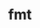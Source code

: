 ---
title: "fmt"
layout: cache
categories: [package, develop]
meta: {"compilers": ["apple-clang@16.0.0", "cce@18.0.0", "gcc@10.5.0", "gcc@11.1.0", "gcc@11.4.0", "gcc@13.2.0", "gcc@13.3.0", "gcc@7.3.1", "gcc@7.5.0", "intel-oneapi-compilers@2024.1.0", "intel-oneapi-compilers@2025.1.0", "msvc@19.39.33523"], "num_specs": 99, "num_specs_by_stack": {"aws-pcluster-x86_64_v4": 8, "data-vis-sdk": 5, "developer-tools-aarch64-linux-gnu": 3, "developer-tools-darwin": 2, "developer-tools-x86_64_v3-linux-gnu": 3, "e4s": 21, "e4s-cray-rhel": 4, "e4s-neoverse-v2": 12, "e4s-oneapi": 6, "e4s-rocm-external": 3, "hep": 3, "ml-linux-x86_64-rocm": 3, "radiuss": 9, "radiuss-aws": 6, "radiuss-aws-aarch64": 10, "root": 99, "windows-vis": 4}, "oss": ["amzn2", "centos7", "rhel8", "sequoia", "ubuntu18.04", "ubuntu20.04", "ubuntu22.04", "ubuntu24.04", "windows10.0.20348"], "platforms": ["darwin", "linux", "windows"], "stacks": ["aws-pcluster-x86_64_v4", "data-vis-sdk", "developer-tools-aarch64-linux-gnu", "developer-tools-darwin", "developer-tools-x86_64_v3-linux-gnu", "e4s", "e4s-cray-rhel", "e4s-neoverse-v2", "e4s-oneapi", "e4s-rocm-external", "hep", "ml-linux-x86_64-rocm", "radiuss", "radiuss-aws", "radiuss-aws-aarch64", "root", "windows-vis"], "targets": ["aarch64", "neoverse_v2", "x86_64", "x86_64_v3", "x86_64_v4"], "versions": ["10.2.1", "11.0.2", "11.1.4", "9.1.0"]}
spec_details: [{"compiler": "gcc@11.4.0", "hash": "2rrd56k5nfcwegqjsfvlmu5ed7qzurva", "os": "ubuntu22.04", "platform": "linux", "size": "-", "stacks": ["e4s-neoverse-v2", "root"], "target": "neoverse_v2", "variants": ["build_system=cmake", "build_type=Release", "cxxstd=11", "generator=make", "~ipo", "+pic", "~shared"], "versions": ["11.0.2"]}, {"compiler": "gcc@7.3.1", "hash": "2tswgg22n3qg6j4tmzndvr4ejogyu5zd", "os": "amzn2", "platform": "linux", "size": "-", "stacks": ["radiuss-aws", "root"], "target": "x86_64_v3", "variants": ["build_system=cmake", "build_type=Release", "cxxstd=11", "generator=make", "~ipo", "+pic", "~shared"], "versions": ["11.0.2"]}, {"compiler": "intel-oneapi-compilers@2024.1.0", "hash": "2z2lgeynayqcgrccjmutwatsbgkh4pow", "os": "amzn2", "platform": "linux", "size": "-", "stacks": ["aws-pcluster-x86_64_v4", "root"], "target": "x86_64_v4", "variants": ["build_system=cmake", "build_type=Release", "cxxstd=11", "generator=make", "~ipo", "patches:=08fb707", "+pic", "~shared"], "versions": ["9.1.0"]}, {"compiler": "gcc@11.4.0", "hash": "3b3lzfpzqkrksipyqygndwjgvud7txgr", "os": "ubuntu22.04", "platform": "linux", "size": "-", "stacks": ["hep", "root"], "target": "x86_64_v3", "variants": ["build_system=cmake", "build_type=Release", "cxxstd=11", "generator=make", "~ipo", "+pic", "~shared"], "versions": ["10.2.1"]}, {"compiler": "gcc@7.3.1", "hash": "3fcyljzb5aaawbwnucprfqt5jn5lnien", "os": "amzn2", "platform": "linux", "size": "-", "stacks": ["radiuss-aws", "root"], "target": "x86_64_v3", "variants": ["build_system=cmake", "build_type=Release", "cxxstd=11", "generator=make", "~ipo", "+pic", "~shared"], "versions": ["11.0.2"]}, {"compiler": "gcc@13.2.0", "hash": "42rj5b7o7axnhjyqpeudrtklwdz343d6", "os": "ubuntu24.04", "platform": "linux", "size": "-", "stacks": ["ml-linux-x86_64-rocm", "root"], "target": "x86_64_v3", "variants": ["build_system=cmake", "build_type=Release", "cxxstd=11", "generator=make", "~ipo", "+pic", "~shared"], "versions": ["11.1.4"]}, {"compiler": "gcc@11.4.0", "hash": "42vjjqzaf5gixvc5o2bjrmxk6oq4feev", "os": "ubuntu22.04", "platform": "linux", "size": "-", "stacks": ["e4s", "root"], "target": "x86_64_v3", "variants": ["build_system=cmake", "build_type=Release", "cxxstd=11", "generator=make", "~ipo", "+pic", "~shared"], "versions": ["11.0.2"]}, {"compiler": "gcc@11.4.0", "hash": "44rwn4o7ynccc6gv3q5p4dkdr4kkfl65", "os": "ubuntu22.04", "platform": "linux", "size": "-", "stacks": ["e4s-neoverse-v2", "root"], "target": "neoverse_v2", "variants": ["build_system=cmake", "build_type=Release", "cxxstd=11", "generator=make", "~ipo", "+pic", "~shared"], "versions": ["11.0.2"]}, {"compiler": "gcc@7.3.1", "hash": "4bsokofgc3mncvnapnizh5dswthnqj3j", "os": "amzn2", "platform": "linux", "size": "-", "stacks": ["radiuss-aws", "root"], "target": "x86_64_v3", "variants": ["build_system=cmake", "build_type=Release", "cxxstd=11", "generator=make", "~ipo", "+pic", "~shared"], "versions": ["11.0.2"]}, {"compiler": "intel-oneapi-compilers@2024.1.0", "hash": "4r7hqnlshquvgtpvy5phlhufkrzulioz", "os": "amzn2", "platform": "linux", "size": "-", "stacks": ["aws-pcluster-x86_64_v4", "root"], "target": "x86_64_v3", "variants": ["build_system=cmake", "build_type=Release", "cxxstd=11", "generator=make", "~ipo", "patches:=08fb707", "+pic", "~shared"], "versions": ["9.1.0"]}, {"compiler": "gcc@11.1.0", "hash": "4yna2i4kkmoucnzvpswttx6m63c4woti", "os": "ubuntu20.04", "platform": "linux", "size": "-", "stacks": ["data-vis-sdk", "root"], "target": "x86_64_v3", "variants": ["build_system=cmake", "build_type=Release", "cxxstd=11", "generator=make", "~ipo", "patches:=08fb707", "+pic", "~shared"], "versions": ["9.1.0"]}, {"compiler": "gcc@11.4.0", "hash": "52qkovsnk3fjlsu7poypvxkvt65uyiml", "os": "ubuntu22.04", "platform": "linux", "size": "-", "stacks": ["e4s-neoverse-v2", "root"], "target": "neoverse_v2", "variants": ["build_system=cmake", "build_type=Release", "cxxstd=11", "generator=make", "~ipo", "+pic", "~shared"], "versions": ["10.2.1"]}, {"compiler": "gcc@11.4.0", "hash": "5jbgmxfp43m77gdtq6nl46jyiyojue23", "os": "ubuntu22.04", "platform": "linux", "size": "-", "stacks": ["e4s", "e4s-rocm-external", "root"], "target": "x86_64_v3", "variants": ["build_system=cmake", "build_type=Release", "cxxstd=11", "generator=make", "~ipo", "+pic", "~shared"], "versions": ["11.0.2"]}, {"compiler": "intel-oneapi-compilers@2025.1.0", "hash": "5k7mwl2v4av5rei54n2jnzad5ltbhm5h", "os": "ubuntu22.04", "platform": "linux", "size": "-", "stacks": ["e4s-oneapi", "root"], "target": "x86_64_v3", "variants": ["build_system=cmake", "build_type=Release", "cxxstd=11", "generator=make", "~ipo", "+pic", "~shared"], "versions": ["11.0.2"]}, {"compiler": "gcc@11.1.0", "hash": "5ximy4n4rupy3v3fvsaxg2rlsgstyqu7", "os": "ubuntu20.04", "platform": "linux", "size": "-", "stacks": ["data-vis-sdk", "root"], "target": "x86_64_v3", "variants": ["build_system=cmake", "build_type=Release", "cxxstd=11", "generator=make", "~ipo", "patches:=08fb707", "+pic", "~shared"], "versions": ["9.1.0"]}, {"compiler": "intel-oneapi-compilers@2025.1.0", "hash": "63w4eaqukfecwvuvi3maxbfj2jztj3aw", "os": "ubuntu22.04", "platform": "linux", "size": "-", "stacks": ["e4s-oneapi", "root"], "target": "x86_64_v3", "variants": ["build_system=cmake", "build_type=Release", "cxxstd=11", "generator=make", "~ipo", "+pic", "~shared"], "versions": ["11.0.2"]}, {"compiler": "gcc@10.5.0", "hash": "64h2uklanyzyjunhlohlfjfna2vfjwfv", "os": "centos7", "platform": "linux", "size": "-", "stacks": ["developer-tools-x86_64_v3-linux-gnu", "root"], "target": "x86_64_v3", "variants": ["build_system=cmake", "build_type=Release", "cxxstd=11", "generator=make", "~ipo", "+pic", "~shared"], "versions": ["11.1.4"]}, {"compiler": "msvc@19.39.33523", "hash": "6lw7vds5rtvq6qmsyonlbokpteutintl", "os": "windows10.0.20348", "platform": "windows", "size": "-", "stacks": ["root", "windows-vis"], "target": "x86_64", "variants": ["build_system=cmake", "build_type=Release", "cxxstd=11", "generator=ninja", "~ipo", "patches:=08fb707", "+pic", "~shared"], "versions": ["9.1.0"]}, {"compiler": "gcc@11.1.0", "hash": "6toe5n5wlrjglou7t27qmbzeibeoosez", "os": "ubuntu20.04", "platform": "linux", "size": "-", "stacks": ["data-vis-sdk", "root"], "target": "x86_64_v3", "variants": ["build_system=cmake", "build_type=Release", "cxxstd=11", "generator=make", "~ipo", "patches:=08fb707", "+pic", "~shared"], "versions": ["9.1.0"]}, {"compiler": "gcc@7.3.1", "hash": "6ypdr6f3bfhvuabu3yz6hi7tqa4ptpts", "os": "amzn2", "platform": "linux", "size": "-", "stacks": ["radiuss-aws-aarch64", "root"], "target": "aarch64", "variants": ["build_system=cmake", "build_type=Release", "cxxstd=11", "generator=make", "~ipo", "+pic", "~shared"], "versions": ["11.0.2"]}, {"compiler": "gcc@11.1.0", "hash": "7onl6vblisylcapldnlc27emuc2kigln", "os": "ubuntu20.04", "platform": "linux", "size": "-", "stacks": ["data-vis-sdk", "root"], "target": "x86_64_v3", "variants": ["build_system=cmake", "build_type=Release", "cxxstd=11", "generator=make", "~ipo", "patches:=08fb707", "+pic", "~shared"], "versions": ["9.1.0"]}, {"compiler": "gcc@11.4.0", "hash": "a3ogo7eainfcx7srt4oy4el3qpfczlgn", "os": "ubuntu22.04", "platform": "linux", "size": "-", "stacks": ["e4s-neoverse-v2", "root"], "target": "neoverse_v2", "variants": ["build_system=cmake", "build_type=Release", "cxxstd=11", "generator=make", "~ipo", "+pic", "~shared"], "versions": ["11.0.2"]}, {"compiler": "cce@18.0.0", "hash": "ag5mtv3r7n3rjbnisargwrwplkzlyucb", "os": "rhel8", "platform": "linux", "size": "-", "stacks": ["e4s-cray-rhel", "root"], "target": "x86_64_v3", "variants": ["build_system=cmake", "build_type=Release", "cxxstd=11", "generator=make", "~ipo", "+pic", "~shared"], "versions": ["11.0.2"]}, {"compiler": "gcc@11.4.0", "hash": "agjusa6ypihzosoxlbi6rotpxq7wj5rj", "os": "ubuntu22.04", "platform": "linux", "size": "-", "stacks": ["e4s", "root"], "target": "x86_64_v3", "variants": ["build_system=cmake", "build_type=Release", "cxxstd=17", "generator=make", "~ipo", "+pic", "~shared"], "versions": ["11.0.2"]}, {"compiler": "cce@18.0.0", "hash": "ai2lreislvs3ykl3vaukdjbb6kr7izr2", "os": "rhel8", "platform": "linux", "size": "-", "stacks": ["e4s-cray-rhel", "root"], "target": "x86_64_v3", "variants": ["build_system=cmake", "build_type=Release", "cxxstd=11", "generator=make", "~ipo", "+pic", "~shared"], "versions": ["11.0.2"]}, {"compiler": "gcc@11.4.0", "hash": "ajthmxgibi5zkz5gae5uuknie5kemxpt", "os": "ubuntu22.04", "platform": "linux", "size": "-", "stacks": ["e4s", "root"], "target": "x86_64_v3", "variants": ["build_system=cmake", "build_type=Release", "cxxstd=11", "generator=make", "~ipo", "+pic", "~shared"], "versions": ["11.1.4"]}, {"compiler": "gcc@10.5.0", "hash": "anbno3ugdbqxssdt2xjtotz5urxwccys", "os": "centos7", "platform": "linux", "size": "-", "stacks": ["developer-tools-x86_64_v3-linux-gnu", "root"], "target": "x86_64_v3", "variants": ["build_system=cmake", "build_type=Release", "cxxstd=11", "generator=make", "~ipo", "+pic", "~shared"], "versions": ["11.1.4"]}, {"compiler": "gcc@11.4.0", "hash": "arvffs5fscnrjeo33hi6h4jkijzjbvat", "os": "ubuntu22.04", "platform": "linux", "size": "-", "stacks": ["e4s", "root"], "target": "x86_64_v3", "variants": ["build_system=cmake", "build_type=Release", "cxxstd=11", "generator=make", "~ipo", "+pic", "~shared"], "versions": ["10.2.1"]}, {"compiler": "gcc@10.5.0", "hash": "axru2sygevisyecrc6s5rra4fonzlb5z", "os": "centos7", "platform": "linux", "size": "-", "stacks": ["developer-tools-x86_64_v3-linux-gnu", "root"], "target": "x86_64_v3", "variants": ["build_system=cmake", "build_type=Release", "cxxstd=11", "generator=make", "~ipo", "+pic", "~shared"], "versions": ["11.1.4"]}, {"compiler": "gcc@13.3.0", "hash": "ayggvbkcu5j3n67wi5kc2ou6arculqep", "os": "rhel8", "platform": "linux", "size": "-", "stacks": ["developer-tools-aarch64-linux-gnu", "root"], "target": "aarch64", "variants": ["build_system=cmake", "build_type=Release", "cxxstd=11", "generator=make", "~ipo", "+pic", "~shared"], "versions": ["11.1.4"]}, {"compiler": "gcc@7.3.1", "hash": "b7hhe7nwekop5eaco7byf5jodyo6fdpj", "os": "amzn2", "platform": "linux", "size": "-", "stacks": ["radiuss-aws-aarch64", "root"], "target": "aarch64", "variants": ["build_system=cmake", "build_type=Release", "cxxstd=11", "generator=make", "~ipo", "+pic", "~shared"], "versions": ["11.0.2"]}, {"compiler": "gcc@11.4.0", "hash": "bilpanonj7d63rqv6aq44hyug2kujdyt", "os": "ubuntu22.04", "platform": "linux", "size": "-", "stacks": ["e4s", "root"], "target": "x86_64_v3", "variants": ["build_system=cmake", "build_type=Release", "cxxstd=11", "generator=make", "~ipo", "+pic", "~shared"], "versions": ["10.2.1"]}, {"compiler": "gcc@7.5.0", "hash": "bivsny25lh4h2ogq2eawocbts2jhzxh4", "os": "ubuntu18.04", "platform": "linux", "size": "-", "stacks": ["radiuss", "root"], "target": "x86_64_v3", "variants": ["build_system=cmake", "build_type=Release", "cxxstd=11", "generator=make", "~ipo", "+pic", "~shared"], "versions": ["10.2.1"]}, {"compiler": "intel-oneapi-compilers@2025.1.0", "hash": "bqoz5cii2ocapavgrz2ol3mdfqkygjnj", "os": "ubuntu22.04", "platform": "linux", "size": "-", "stacks": ["e4s-oneapi", "root"], "target": "x86_64_v3", "variants": ["build_system=cmake", "build_type=Release", "cxxstd=11", "generator=make", "~ipo", "+pic", "~shared"], "versions": ["11.0.2"]}, {"compiler": "gcc@7.5.0", "hash": "cb5pka6eilroxvj5hpyquhtbz4sdwm4d", "os": "ubuntu18.04", "platform": "linux", "size": "-", "stacks": ["radiuss", "root"], "target": "x86_64_v3", "variants": ["build_system=cmake", "build_type=Release", "cxxstd=11", "generator=make", "~ipo", "+pic", "~shared"], "versions": ["11.0.2"]}, {"compiler": "gcc@11.4.0", "hash": "daizpzcdbpoesmih34yac6dhrffmuuqj", "os": "ubuntu22.04", "platform": "linux", "size": "-", "stacks": ["e4s", "root"], "target": "x86_64_v3", "variants": ["build_system=cmake", "build_type=Release", "cxxstd=11", "generator=make", "~ipo", "patches:=08fb707", "+pic", "~shared"], "versions": ["9.1.0"]}, {"compiler": "cce@18.0.0", "hash": "dcqjao2ue5w5rthqpbfcczdfhi6jt2lv", "os": "rhel8", "platform": "linux", "size": "-", "stacks": ["e4s-cray-rhel", "root"], "target": "x86_64_v3", "variants": ["build_system=cmake", "build_type=Release", "cxxstd=11", "generator=make", "~ipo", "+pic", "~shared"], "versions": ["11.0.2"]}, {"compiler": "gcc@11.4.0", "hash": "ddyezraop3akj35j67kkvhxm5ybkhzy7", "os": "ubuntu22.04", "platform": "linux", "size": "-", "stacks": ["e4s", "root"], "target": "x86_64_v3", "variants": ["build_system=cmake", "build_type=Release", "cxxstd=11", "generator=make", "~ipo", "+pic", "~shared"], "versions": ["11.1.4"]}, {"compiler": "gcc@11.4.0", "hash": "dijb7b5jdcbncnpcf75twrrrpedyc6gi", "os": "ubuntu22.04", "platform": "linux", "size": "-", "stacks": ["e4s", "root"], "target": "x86_64_v3", "variants": ["build_system=cmake", "build_type=Release", "cxxstd=11", "generator=make", "~ipo", "+pic", "~shared"], "versions": ["11.1.4"]}, {"compiler": "gcc@11.4.0", "hash": "dotykflfqmi26cuxdi6vyhpwt5jpkwia", "os": "ubuntu22.04", "platform": "linux", "size": "-", "stacks": ["e4s-neoverse-v2", "root"], "target": "neoverse_v2", "variants": ["build_system=cmake", "build_type=Release", "cxxstd=17", "generator=make", "~ipo", "+pic", "~shared"], "versions": ["11.0.2"]}, {"compiler": "gcc@11.4.0", "hash": "esc7bdrlcfvpnmpjrdmjuux6f63bfz6x", "os": "ubuntu22.04", "platform": "linux", "size": "-", "stacks": ["e4s", "root"], "target": "x86_64_v3", "variants": ["build_system=cmake", "build_type=Release", "cxxstd=11", "generator=make", "~ipo", "+pic", "~shared"], "versions": ["11.1.4"]}, {"compiler": "gcc@11.4.0", "hash": "fj3wka4rjjwx6d7acidzrrtdzvnjk7bm", "os": "ubuntu22.04", "platform": "linux", "size": "-", "stacks": ["e4s-neoverse-v2", "root"], "target": "neoverse_v2", "variants": ["build_system=cmake", "build_type=Release", "cxxstd=17", "generator=make", "~ipo", "+pic", "~shared"], "versions": ["11.0.2"]}, {"compiler": "gcc@7.5.0", "hash": "funscb2nkhq5qlwhnjyjpqp3trwzxeoy", "os": "ubuntu18.04", "platform": "linux", "size": "-", "stacks": ["radiuss", "root"], "target": "x86_64_v3", "variants": ["build_system=cmake", "build_type=Release", "cxxstd=11", "generator=make", "~ipo", "+pic", "~shared"], "versions": ["11.0.2"]}, {"compiler": "gcc@7.5.0", "hash": "gk7qss7zagtsjfa6gs3qx76gk2x7hu5e", "os": "ubuntu18.04", "platform": "linux", "size": "-", "stacks": ["radiuss", "root"], "target": "x86_64_v3", "variants": ["build_system=cmake", "build_type=Release", "cxxstd=11", "generator=make", "~ipo", "+pic", "~shared"], "versions": ["11.0.2"]}, {"compiler": "gcc@11.4.0", "hash": "gqubnnimuzxkr7cvh3dc65bvwfzbo4al", "os": "ubuntu22.04", "platform": "linux", "size": "-", "stacks": ["e4s", "root"], "target": "x86_64_v3", "variants": ["build_system=cmake", "build_type=Release", "cxxstd=11", "generator=make", "~ipo", "+pic", "~shared"], "versions": ["11.0.2"]}, {"compiler": "gcc@7.5.0", "hash": "gv3a3m65v2s6xso4gnqs7gswrz4f5ibj", "os": "ubuntu18.04", "platform": "linux", "size": "-", "stacks": ["radiuss", "root"], "target": "x86_64_v3", "variants": ["build_system=cmake", "build_type=Release", "cxxstd=11", "generator=make", "~ipo", "+pic", "~shared"], "versions": ["11.0.2"]}, {"compiler": "gcc@11.4.0", "hash": "hixeefolncr4tn7nibofnb7xatbuiz7a", "os": "ubuntu22.04", "platform": "linux", "size": "-", "stacks": ["e4s", "e4s-rocm-external", "root"], "target": "x86_64_v3", "variants": ["build_system=cmake", "build_type=Release", "cxxstd=11", "generator=make", "~ipo", "+pic", "~shared"], "versions": ["11.0.2"]}, {"compiler": "gcc@7.3.1", "hash": "i2rbz4edmhsjwmqrbcq7ny5ifjjzrlnr", "os": "amzn2", "platform": "linux", "size": "-", "stacks": ["radiuss-aws-aarch64", "root"], "target": "aarch64", "variants": ["build_system=cmake", "build_type=Release", "cxxstd=11", "generator=make", "~ipo", "+pic", "~shared"], "versions": ["11.0.2"]}, {"compiler": "gcc@11.4.0", "hash": "j2jwykv25u7qhed3eszjk7mt2ql3ogas", "os": "ubuntu22.04", "platform": "linux", "size": "-", "stacks": ["e4s", "root"], "target": "x86_64_v3", "variants": ["build_system=cmake", "build_type=Release", "cxxstd=17", "generator=make", "~ipo", "+pic", "~shared"], "versions": ["11.0.2"]}, {"compiler": "gcc@11.4.0", "hash": "k2rh6s46bfkwhlocsz2c6ecmndbknozi", "os": "ubuntu22.04", "platform": "linux", "size": "-", "stacks": ["e4s", "root"], "target": "x86_64_v3", "variants": ["build_system=cmake", "build_type=Release", "cxxstd=11", "generator=make", "~ipo", "+pic", "~shared"], "versions": ["10.2.1"]}, {"compiler": "gcc@7.3.1", "hash": "kobev3revi43xm5zv6br4ale6cm6fc5l", "os": "amzn2", "platform": "linux", "size": "-", "stacks": ["radiuss-aws-aarch64", "root"], "target": "aarch64", "variants": ["build_system=cmake", "build_type=Release", "cxxstd=11", "generator=make", "~ipo", "+pic", "~shared"], "versions": ["11.0.2"]}, {"compiler": "gcc@7.3.1", "hash": "l3asm63bgfyerlq47zt4yon5qogpde25", "os": "amzn2", "platform": "linux", "size": "-", "stacks": ["radiuss-aws", "root"], "target": "x86_64_v3", "variants": ["build_system=cmake", "build_type=Release", "cxxstd=11", "generator=make", "~ipo", "+pic", "~shared"], "versions": ["11.0.2"]}, {"compiler": "intel-oneapi-compilers@2024.1.0", "hash": "l42ot27lwjkjgyafdmmibpl4tezsx4ka", "os": "amzn2", "platform": "linux", "size": "-", "stacks": ["aws-pcluster-x86_64_v4", "root"], "target": "x86_64_v4", "variants": ["build_system=cmake", "build_type=Release", "cxxstd=11", "generator=make", "~ipo", "patches:=08fb707", "+pic", "~shared"], "versions": ["9.1.0"]}, {"compiler": "apple-clang@16.0.0", "hash": "lb4kqtwtjbitsz5ccq3wb7pexqesuxpt", "os": "sequoia", "platform": "darwin", "size": "-", "stacks": ["developer-tools-darwin", "root"], "target": "aarch64", "variants": ["build_system=cmake", "build_type=Release", "cxxstd=11", "generator=make", "~ipo", "+pic", "~shared"], "versions": ["11.1.4"]}, {"compiler": "intel-oneapi-compilers@2024.1.0", "hash": "lds6ngawg3q2pq3kl5ookzvbd3bmjfry", "os": "amzn2", "platform": "linux", "size": "-", "stacks": ["aws-pcluster-x86_64_v4", "root"], "target": "x86_64_v3", "variants": ["build_system=cmake", "build_type=Release", "cxxstd=11", "generator=make", "~ipo", "patches:=08fb707", "+pic", "~shared"], "versions": ["9.1.0"]}, {"compiler": "gcc@11.4.0", "hash": "m2nkavwv7ykhgr4mmiiglkpdw45behg2", "os": "ubuntu22.04", "platform": "linux", "size": "-", "stacks": ["hep", "root"], "target": "x86_64_v3", "variants": ["build_system=cmake", "build_type=Release", "cxxstd=11", "generator=make", "~ipo", "+pic", "~shared"], "versions": ["10.2.1"]}, {"compiler": "intel-oneapi-compilers@2024.1.0", "hash": "m3jdxpiqvxe67mxkmvrygpdg4a6routr", "os": "amzn2", "platform": "linux", "size": "-", "stacks": ["aws-pcluster-x86_64_v4", "root"], "target": "x86_64_v3", "variants": ["build_system=cmake", "build_type=Release", "cxxstd=11", "generator=make", "~ipo", "patches:=08fb707", "+pic", "~shared"], "versions": ["9.1.0"]}, {"compiler": "intel-oneapi-compilers@2025.1.0", "hash": "m7cwag5yq6xaptj6hbzxvztbijwr6n76", "os": "ubuntu22.04", "platform": "linux", "size": "-", "stacks": ["e4s-oneapi", "root"], "target": "x86_64_v3", "variants": ["build_system=cmake", "build_type=Release", "cxxstd=11", "generator=make", "~ipo", "+pic", "~shared"], "versions": ["11.0.2"]}, {"compiler": "gcc@11.4.0", "hash": "mcudkxpus3wcrx24tyofg2cmigm7zux6", "os": "ubuntu22.04", "platform": "linux", "size": "-", "stacks": ["e4s-neoverse-v2", "root"], "target": "neoverse_v2", "variants": ["build_system=cmake", "build_type=Release", "cxxstd=11", "generator=make", "~ipo", "+pic", "~shared"], "versions": ["11.0.2"]}, {"compiler": "gcc@7.3.1", "hash": "mihpkykrbzqfhrnt2dj2ukdijsfhkm4f", "os": "amzn2", "platform": "linux", "size": "-", "stacks": ["radiuss-aws-aarch64", "root"], "target": "aarch64", "variants": ["build_system=cmake", "build_type=Release", "cxxstd=11", "generator=make", "~ipo", "+pic", "~shared"], "versions": ["11.0.2"]}, {"compiler": "gcc@7.3.1", "hash": "mnguhxryytafti4njw2w77qnpow56r75", "os": "amzn2", "platform": "linux", "size": "-", "stacks": ["radiuss-aws-aarch64", "root"], "target": "aarch64", "variants": ["build_system=cmake", "build_type=Release", "cxxstd=11", "generator=make", "~ipo", "+pic", "~shared"], "versions": ["11.0.2"]}, {"compiler": "gcc@7.3.1", "hash": "mogdxkz5darizx5vqqzlqogtvemeib22", "os": "amzn2", "platform": "linux", "size": "-", "stacks": ["radiuss-aws", "root"], "target": "x86_64_v3", "variants": ["build_system=cmake", "build_type=Release", "cxxstd=11", "generator=make", "~ipo", "+pic", "~shared"], "versions": ["11.0.2"]}, {"compiler": "msvc@19.39.33523", "hash": "mtzucqhiwjew2ax75memkwk65njfwuwg", "os": "windows10.0.20348", "platform": "windows", "size": "-", "stacks": ["root", "windows-vis"], "target": "x86_64", "variants": ["build_system=cmake", "build_type=Release", "cxxstd=11", "generator=ninja", "~ipo", "patches:=08fb707", "+pic", "~shared"], "versions": ["9.1.0"]}, {"compiler": "gcc@11.4.0", "hash": "mum4ovemgv7wryofogoymxazwfmcxsd2", "os": "ubuntu22.04", "platform": "linux", "size": "-", "stacks": ["e4s", "root"], "target": "x86_64_v3", "variants": ["build_system=cmake", "build_type=Release", "cxxstd=11", "generator=make", "~ipo", "patches:=08fb707", "+pic", "~shared"], "versions": ["9.1.0"]}, {"compiler": "msvc@19.39.33523", "hash": "mvmjhn3j2affk75etmfn6nwjksnv2f43", "os": "windows10.0.20348", "platform": "windows", "size": "-", "stacks": ["root", "windows-vis"], "target": "x86_64", "variants": ["build_system=cmake", "build_type=Release", "cxxstd=11", "generator=ninja", "~ipo", "patches:=08fb707", "+pic", "~shared"], "versions": ["9.1.0"]}, {"compiler": "gcc@7.3.1", "hash": "nk33pzudhidc356w2qfolrmlqzoyugoh", "os": "amzn2", "platform": "linux", "size": "-", "stacks": ["radiuss-aws-aarch64", "root"], "target": "aarch64", "variants": ["build_system=cmake", "build_type=Release", "cxxstd=11", "generator=make", "~ipo", "+pic", "~shared"], "versions": ["11.0.2"]}, {"compiler": "intel-oneapi-compilers@2024.1.0", "hash": "nqryiz2bzn4yhr3nmyxdelm23xt3e32i", "os": "amzn2", "platform": "linux", "size": "-", "stacks": ["aws-pcluster-x86_64_v4", "root"], "target": "x86_64_v4", "variants": ["build_system=cmake", "build_type=Release", "cxxstd=11", "generator=make", "~ipo", "patches:=08fb707", "+pic", "~shared"], "versions": ["9.1.0"]}, {"compiler": "gcc@7.3.1", "hash": "nuxnlf7opepogntl32jalmzz5abii2d7", "os": "amzn2", "platform": "linux", "size": "-", "stacks": ["radiuss-aws-aarch64", "root"], "target": "aarch64", "variants": ["build_system=cmake", "build_type=Release", "cxxstd=11", "generator=make", "~ipo", "+pic", "~shared"], "versions": ["11.0.2"]}, {"compiler": "gcc@11.4.0", "hash": "obonf4gae5377rnf62fwzqnct23ildi7", "os": "ubuntu22.04", "platform": "linux", "size": "-", "stacks": ["e4s", "root"], "target": "x86_64_v3", "variants": ["build_system=cmake", "build_type=Release", "cxxstd=17", "generator=make", "~ipo", "+pic", "~shared"], "versions": ["11.0.2"]}, {"compiler": "msvc@19.39.33523", "hash": "ogjcc4mjjlnc23lh2cwiqbozybjrmrtr", "os": "windows10.0.20348", "platform": "windows", "size": "-", "stacks": ["root", "windows-vis"], "target": "x86_64", "variants": ["build_system=cmake", "build_type=Release", "cxxstd=11", "generator=ninja", "~ipo", "patches:=08fb707", "+pic", "~shared"], "versions": ["9.1.0"]}, {"compiler": "gcc@11.4.0", "hash": "oqjmk4pi274qpy4jvzpef2lro3w7w7wo", "os": "ubuntu22.04", "platform": "linux", "size": "-", "stacks": ["e4s-neoverse-v2", "root"], "target": "neoverse_v2", "variants": ["build_system=cmake", "build_type=Release", "cxxstd=11", "generator=make", "~ipo", "+pic", "~shared"], "versions": ["10.2.1"]}, {"compiler": "gcc@11.4.0", "hash": "pbyazt3xars6pwafqld67cmd3lqat6gk", "os": "ubuntu22.04", "platform": "linux", "size": "-", "stacks": ["e4s", "root"], "target": "x86_64_v3", "variants": ["build_system=cmake", "build_type=Release", "cxxstd=11", "generator=make", "~ipo", "patches:=08fb707", "+pic", "~shared"], "versions": ["9.1.0"]}, {"compiler": "gcc@11.1.0", "hash": "pn7d7obxqulrr2fqk2tdcizjy2hynay5", "os": "ubuntu20.04", "platform": "linux", "size": "-", "stacks": ["data-vis-sdk", "root"], "target": "x86_64_v3", "variants": ["build_system=cmake", "build_type=Release", "cxxstd=11", "generator=make", "~ipo", "patches:=08fb707", "+pic", "~shared"], "versions": ["9.1.0"]}, {"compiler": "gcc@7.3.1", "hash": "q2ujw3m2hazs7jyrmdai4nifqpelzrds", "os": "amzn2", "platform": "linux", "size": "-", "stacks": ["radiuss-aws", "root"], "target": "x86_64_v3", "variants": ["build_system=cmake", "build_type=Release", "cxxstd=11", "generator=make", "~ipo", "+pic", "~shared"], "versions": ["11.0.2"]}, {"compiler": "gcc@11.4.0", "hash": "q5ynbh5nv273gqxgelkgtzpy73vhfkh6", "os": "ubuntu22.04", "platform": "linux", "size": "-", "stacks": ["e4s", "root"], "target": "x86_64_v3", "variants": ["build_system=cmake", "build_type=Release", "cxxstd=11", "generator=make", "~ipo", "+pic", "~shared"], "versions": ["11.1.4"]}, {"compiler": "intel-oneapi-compilers@2024.1.0", "hash": "qugcm7of6ejonvq7xshe7ppvhpbk6avm", "os": "amzn2", "platform": "linux", "size": "-", "stacks": ["aws-pcluster-x86_64_v4", "root"], "target": "x86_64_v3", "variants": ["build_system=cmake", "build_type=Release", "cxxstd=11", "generator=make", "~ipo", "patches:=08fb707", "+pic", "~shared"], "versions": ["9.1.0"]}, {"compiler": "gcc@7.5.0", "hash": "rc56vm4tzleb6hvguermcropceii7uw6", "os": "ubuntu18.04", "platform": "linux", "size": "-", "stacks": ["radiuss", "root"], "target": "x86_64_v3", "variants": ["build_system=cmake", "build_type=Release", "cxxstd=11", "generator=make", "~ipo", "+pic", "~shared"], "versions": ["10.2.1"]}, {"compiler": "gcc@11.4.0", "hash": "rmdkubnsvjd6tt6vfyrhgzojotmizneq", "os": "ubuntu22.04", "platform": "linux", "size": "-", "stacks": ["e4s", "root"], "target": "x86_64_v3", "variants": ["build_system=cmake", "build_type=Release", "cxxstd=11", "generator=make", "~ipo", "+pic", "~shared"], "versions": ["11.1.4"]}, {"compiler": "gcc@11.4.0", "hash": "rxrgphy6dbnebipgweraeo7p7jdhyf7g", "os": "ubuntu22.04", "platform": "linux", "size": "-", "stacks": ["e4s-neoverse-v2", "root"], "target": "neoverse_v2", "variants": ["build_system=cmake", "build_type=Release", "cxxstd=11", "generator=make", "~ipo", "+pic", "~shared"], "versions": ["10.2.1"]}, {"compiler": "gcc@13.2.0", "hash": "sdyzd2t3my543wdengwkbw7mjtirlero", "os": "ubuntu24.04", "platform": "linux", "size": "-", "stacks": ["ml-linux-x86_64-rocm", "root"], "target": "x86_64_v3", "variants": ["build_system=cmake", "build_type=Release", "cxxstd=11", "generator=make", "~ipo", "+pic", "~shared"], "versions": ["11.1.4"]}, {"compiler": "gcc@7.5.0", "hash": "sjm4bqodr4zd5gcyaozugjd7pozn6ovm", "os": "ubuntu18.04", "platform": "linux", "size": "-", "stacks": ["radiuss", "root"], "target": "x86_64_v3", "variants": ["build_system=cmake", "build_type=Release", "cxxstd=11", "generator=make", "~ipo", "+pic", "~shared"], "versions": ["10.2.1"]}, {"compiler": "gcc@7.5.0", "hash": "srdhfmjd2ofpbrpgezcwqbjqrzeft5oa", "os": "ubuntu18.04", "platform": "linux", "size": "-", "stacks": ["radiuss", "root"], "target": "x86_64_v3", "variants": ["build_system=cmake", "build_type=Release", "cxxstd=11", "generator=make", "~ipo", "+pic", "~shared"], "versions": ["11.0.2"]}, {"compiler": "gcc@13.2.0", "hash": "srfd7j3sksi3wcl2ycrzvdluiymypuzs", "os": "ubuntu24.04", "platform": "linux", "size": "-", "stacks": ["ml-linux-x86_64-rocm", "root"], "target": "x86_64_v3", "variants": ["build_system=cmake", "build_type=Release", "cxxstd=11", "generator=make", "~ipo", "+pic", "~shared"], "versions": ["11.1.4"]}, {"compiler": "gcc@7.3.1", "hash": "t36x7kzkrbaoce2xanyk7txo4grmwtew", "os": "amzn2", "platform": "linux", "size": "-", "stacks": ["radiuss-aws-aarch64", "root"], "target": "aarch64", "variants": ["build_system=cmake", "build_type=Release", "cxxstd=11", "generator=make", "~ipo", "+pic", "~shared"], "versions": ["11.0.2"]}, {"compiler": "gcc@11.4.0", "hash": "t4ewpvnqdqk6aynsnaa5wc6lq5e2emb6", "os": "ubuntu22.04", "platform": "linux", "size": "-", "stacks": ["e4s-neoverse-v2", "root"], "target": "neoverse_v2", "variants": ["build_system=cmake", "build_type=Release", "cxxstd=11", "generator=make", "~ipo", "+pic", "~shared"], "versions": ["11.0.2"]}, {"compiler": "gcc@11.4.0", "hash": "tgleh2elkijgi3z7vjnsicypotb4mppu", "os": "ubuntu22.04", "platform": "linux", "size": "-", "stacks": ["e4s-neoverse-v2", "root"], "target": "neoverse_v2", "variants": ["build_system=cmake", "build_type=Release", "cxxstd=11", "generator=make", "~ipo", "+pic", "~shared"], "versions": ["11.0.2"]}, {"compiler": "gcc@11.4.0", "hash": "timctsytq2iaxq3qpm5iqd5ofqfmy5uj", "os": "ubuntu22.04", "platform": "linux", "size": "-", "stacks": ["e4s", "e4s-rocm-external", "root"], "target": "x86_64_v3", "variants": ["build_system=cmake", "build_type=Release", "cxxstd=11", "generator=make", "~ipo", "+pic", "~shared"], "versions": ["11.0.2"]}, {"compiler": "gcc@13.3.0", "hash": "tufpwaaw44kah5qumbtfn4fa3oef4kde", "os": "rhel8", "platform": "linux", "size": "-", "stacks": ["developer-tools-aarch64-linux-gnu", "root"], "target": "aarch64", "variants": ["build_system=cmake", "build_type=Release", "cxxstd=11", "generator=make", "~ipo", "+pic", "~shared"], "versions": ["11.1.4"]}, {"compiler": "intel-oneapi-compilers@2025.1.0", "hash": "u47tb7nmr5ri25nhkoa3od6hiinkx4hg", "os": "ubuntu22.04", "platform": "linux", "size": "-", "stacks": ["e4s-oneapi", "root"], "target": "x86_64_v3", "variants": ["build_system=cmake", "build_type=Release", "cxxstd=11", "generator=make", "~ipo", "+pic", "~shared"], "versions": ["11.0.2"]}, {"compiler": "gcc@13.3.0", "hash": "uxfdd7ppc6vneseavmqkpy5r52lhazpy", "os": "rhel8", "platform": "linux", "size": "-", "stacks": ["developer-tools-aarch64-linux-gnu", "root"], "target": "aarch64", "variants": ["build_system=cmake", "build_type=Release", "cxxstd=11", "generator=make", "~ipo", "+pic", "~shared"], "versions": ["11.1.4"]}, {"compiler": "gcc@11.4.0", "hash": "uzzuxmfhlaehohfwku7ommhrqeqqyzts", "os": "ubuntu22.04", "platform": "linux", "size": "-", "stacks": ["hep", "root"], "target": "x86_64_v3", "variants": ["build_system=cmake", "build_type=Release", "cxxstd=11", "generator=make", "~ipo", "+pic", "~shared"], "versions": ["10.2.1"]}, {"compiler": "gcc@11.4.0", "hash": "v4lkesiryxxrccfpiqxf2in4np32nenb", "os": "ubuntu22.04", "platform": "linux", "size": "-", "stacks": ["e4s", "root"], "target": "x86_64_v3", "variants": ["build_system=cmake", "build_type=Release", "cxxstd=11", "generator=make", "~ipo", "+pic", "~shared"], "versions": ["11.0.2"]}, {"compiler": "gcc@7.5.0", "hash": "vptjxnoimuso6rcdajvfrn4l5myp25dr", "os": "ubuntu18.04", "platform": "linux", "size": "-", "stacks": ["radiuss", "root"], "target": "x86_64_v3", "variants": ["build_system=cmake", "build_type=Release", "cxxstd=11", "generator=make", "~ipo", "+pic", "~shared"], "versions": ["11.0.2"]}, {"compiler": "gcc@11.4.0", "hash": "vw7djz4stjrkmy5epo3utrrzo3h2sw7x", "os": "ubuntu22.04", "platform": "linux", "size": "-", "stacks": ["e4s-neoverse-v2", "root"], "target": "neoverse_v2", "variants": ["build_system=cmake", "build_type=Release", "cxxstd=17", "generator=make", "~ipo", "+pic", "~shared"], "versions": ["11.0.2"]}, {"compiler": "gcc@7.3.1", "hash": "wb7jhl7obebwu7cv3z2hlxns4cekqhtr", "os": "amzn2", "platform": "linux", "size": "-", "stacks": ["radiuss-aws-aarch64", "root"], "target": "aarch64", "variants": ["build_system=cmake", "build_type=Release", "cxxstd=11", "generator=make", "~ipo", "+pic", "~shared"], "versions": ["11.0.2"]}, {"compiler": "intel-oneapi-compilers@2024.1.0", "hash": "wm3olpfl6hcplibbxavbkvdi73vjg4tr", "os": "amzn2", "platform": "linux", "size": "-", "stacks": ["aws-pcluster-x86_64_v4", "root"], "target": "x86_64_v4", "variants": ["build_system=cmake", "build_type=Release", "cxxstd=11", "generator=make", "~ipo", "patches:=08fb707", "+pic", "~shared"], "versions": ["9.1.0"]}, {"compiler": "apple-clang@16.0.0", "hash": "woiogw4wcozuh7ow2ztskribdixbqpni", "os": "sequoia", "platform": "darwin", "size": "-", "stacks": ["developer-tools-darwin", "root"], "target": "aarch64", "variants": ["build_system=cmake", "build_type=Release", "cxxstd=11", "generator=make", "~ipo", "+pic", "~shared"], "versions": ["11.1.4"]}, {"compiler": "cce@18.0.0", "hash": "wsh7ssmqppes4uqbslkds2yjbiqh5v6c", "os": "rhel8", "platform": "linux", "size": "-", "stacks": ["e4s-cray-rhel", "root"], "target": "x86_64_v3", "variants": ["build_system=cmake", "build_type=Release", "cxxstd=11", "generator=make", "~ipo", "+pic", "~shared"], "versions": ["11.0.2"]}, {"compiler": "intel-oneapi-compilers@2025.1.0", "hash": "xqh2643geo6dcfrxfd6vl2qf7v6k2oe3", "os": "ubuntu22.04", "platform": "linux", "size": "-", "stacks": ["e4s-oneapi", "root"], "target": "x86_64_v3", "variants": ["build_system=cmake", "build_type=Release", "cxxstd=11", "generator=make", "~ipo", "+pic", "~shared"], "versions": ["11.0.2"]}]
---